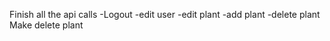 
Finish all the api calls
    -Logout
    -edit user
    -edit plant
    -add plant
    -delete plant
Make delete plant

